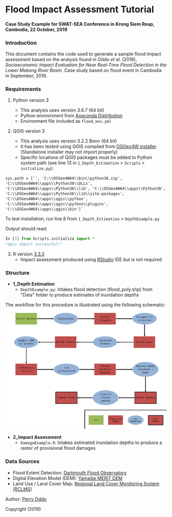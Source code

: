 # Flood Impact Assessment Tutorial #
#### Case Study Example for SWAT-SEA Conference in Krong Siem Reap, Cambodia, 22 October, 2019 ####


### Introduction ###
This document contains the code used to generate a sample flood impact assessment based on the analysis found in Oddo *et al.* (2018), *Socioeconomic Impact Evaluation for Near Real-Time Flood Detection in the Lower Mekong River Basin.* Case study based on flood event in Cambodia in September, 2019.


### Requirements ###
1. Python version 3
	* This analysis uses version 3.6.7 (64 bit)
	* Python environment from [Anaconda Distribution](https://www.anaconda.com/distribution/#download-section)
	* Environment file included as `flood_env.yml`

2. QGIS version 3
	* This analysis uses version 3.2.2 Bonn (64 bit)
	* It has been tested using QGIS compiled from [OSGeo4W installer](https://qgis.org/en/site/forusers/download.html) (Standalone installer may not import properly)
	* Specific locations of QGIS packages must be added to Python system path (see line 13 in `1_Depth_Estimation` > `Scripts` > `initialize.py`): 

```
sys.path = ['', 'C:\\OSGeo4W64\\bin\\python36.zip', 'C:\\OSGeo4W64\\apps\\Python36\\DLLs', 'C:\\OSGeo4W64\\apps\\Python36\\lib', 'C:\\OSGeo4W64\\apps\\Python36', 'C:\\OSGeo4W64\\apps\\Python36\\lib\\site-packages', 'C:\\OSGeo4W64\\apps\\qgis\\python', 'C:\\OSGeo4W64\\apps\\qgis\\python\\plugins', 'C:\\OSGeo4W64\\apps\\qgis\\bin']`

```

To test installation, run line 8 from `1_Depth_Estimation` > `DepthExample.py`

Output should read:

```python
In [1] from Scripts.initialize import *
"Qgis import successful!"		
```

3. R version [3.3.3](https://cran.r-project.org/bin/windows/base/old/3.3.3/)
	* Impact assessment produced using [RStudio](https://rstudio.com/products/rstudio/download/) IDE but is not required 


### Structure ###
* **1_Depth Estimation**
	* `DepthExample.py`: Intakes flood detection (flood_poly.shp) from "Data" folder to produce estimates of inundation depths

The workflow for this procedure is illustrated using the following schematic:
![Workflow](https://github.com/pcoddo/CambodiaFloods/blob/master/Images/Workflow.png)

* **2_Impact Assessment**
	* `DamageExample.R`: Intakes estimated inundation depths to produce a raster of provisional flood damages

### Data Sources ###
* Flood Extent Detection: [Dartmouth Flood Observatory](https://floodobservatory.colorado.edu/Events/4795/2019Cambodia4795.html)
* Digital Elevation Model (DEM): [Yamadai MERIT DEM](http://hydro.iis.u-tokyo.ac.jp/~yamadai/MERIT_DEM/)
* Land Use / Land Cover Map: [Regional Land Cover Monitoring System (RCLMS)](https://rlcms-servir.adpc.net/en/landcover/#)


Author: [Perry Oddo](mailto:perry.oddo@nasa.gov)

Copyright (2019)

